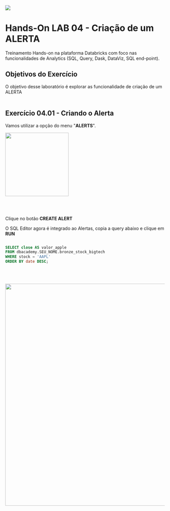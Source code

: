 <img src="https://raw.githubusercontent.com/Databricks-BR/lab_sql/main/images/header_handson_sql.png">

# Hands-On LAB 04 - Criação de um ALERTA

Treinamento Hands-on na plataforma Databricks com foco nas funcionalidades de Analytics (SQL, Query, Dask, DataViz, SQL end-point).


## Objetivos do Exercício

O objetivo desse laboratório é explorar as funcionalidade de criação de um ALERTA
</br></br>

## Exercício 04.01 - Criando o Alerta

Vamos utilizar a opção do menu  "**ALERTS**".

<img src="https://raw.githubusercontent.com/Databricks-BR/lab_sql/main/images/lab04_1.png" style="height: 200px;">

</br></br>

Clique no botão **CREATE ALERT**

O SQL Editor agora é integrado ao Alertas, copia a query abaixo e clique em **RUN**
``` sql

SELECT close AS valor_apple
FROM dbacademy.SEU_NOME.bronze_stock_bigtech
WHERE stock = 'AAPL'
ORDER BY date DESC;

```
</br></br>



<img src="https://raw.githubusercontent.com/Databricks-BR/lab_sql/main/images/lab04_2.png" style="height: 700px;">


